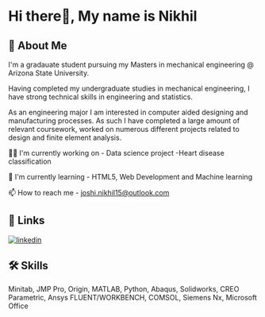 
# Hi there👋, My name is Nikhil



## 🚀 About Me
I'm a gradauate student pursuing my Masters in mechanical engineering @ Arizona State University. 

Having completed my undergraduate studies in mechanical engineering, I have strong technical skills in engineering and statistics. 

As an engineering major I am interested in computer aided designing and manufacturing processes. As such I have completed a large amount of relevant coursework, worked on numerous different projects related to design and finite element analysis.


👩‍💻 I'm currently working on - Data science project -Heart disease classification 

🧠 I'm currently learning - HTML5, Web Development and Machine learning

📫 How to reach me - joshi.nikhil15@outlook.com




## 🔗 Links
[![linkedin](https://img.shields.io/badge/linkedin-0A66C2?style=for-the-badge&logo=linkedin&logoColor=white)](https://www.linkedin.com/in/joshinikhil15
)
## 🛠 Skills
Minitab, 
JMP Pro, 
Origin, 
MATLAB, 
Python, 
Abaqus, 
Solidworks, 
CREO Parametric, 
Ansys FLUENT/WORKBENCH, 
COMSOL, 
Siemens Nx, 
Microsoft Office

